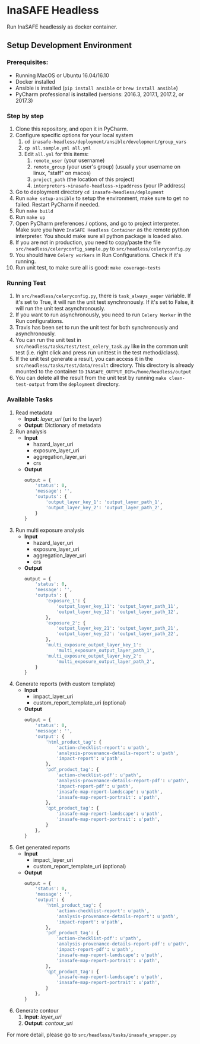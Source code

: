 # InaSAFE Headless

Run InaSAFE headlessly as docker container.

## Setup Development Environment

### Prerequisites:
- Running MacOS or Ubuntu 16.04/16.10
- Docker installed
- Ansible is installed (`pip install ansible` or `brew install ansible`)
- PyCharm professional is installed (versions: 2016.3, 2017.1, 2017.2, or 2017.3)


### Step by step
1. Clone this repository, and open it in PyCharm.
2. Configure specific options for your local system
    1. `cd inasafe-headless/deployment/ansible/development/group_vars`
    2. `cp all.sample.yml all.yml`
    3. Edit `all.yml` for this items:
        1. `remote_user` (your username)
        2. `remote_group` (your user's group) (usually your username on linux, "staff" on macos)
        3. `project_path` (the location of this project)
        4. `interpreters->inasafe-headless->ipaddress` (your IP address)
3. Go to deployment directory `cd inasafe-headless/deployment`
3. Run `make setup-ansible` to setup the environment, make sure to get no failed. Restart PyCharm if needed.
4. Run `make build`
5. Run `make up`
6. Open PyCharm preferences / options, and go to project interpreter. Make sure you have `InaSAFE Headless Container` as the remote python interpreter. You should make sure all python package is loaded also.
7. If you are not in production, you need to copy/paste the file `src/headless/celeryconfig_sample.py` to `src/headless/celeryconfig.py`
8. You should have `Celery workers` in Run Configurations. Check if it's running.
9. Run unit test, to make sure all is good: `make coverage-tests`


### Running Test
1. In `src/headless/celeryconfig.py`, there is `task_always_eager` variable. If it's set to True, it will run the unit test synchronously. If it's set to False, it will run the unit test asynchronously.
2. If you want to run asynchronously, you need to run `Celery Worker` in the Run configurations.
3. Travis has been set to run the unit test for both synchronously and asynchronously.
4. You can run the unit test in `src/headless/tasks/test/test_celery_task.py` like in the common unit test (i.e. right click and press run unittest in the test method/class).
5. If the unit test generate a result, you can access it in the `src/headless/tasks/test/data/result` directory. This directory is already mounted to the container to `INASAFE_OUTPUT_DIR=/home/headless/output`
6. You can delete all the result from the unit test by running `make clean-test-output` from the `deployment` directory.


### Available Tasks
1. Read metadata
    - **Input**: _layer_uri_ (uri to the layer)
    - **Output**: Dictionary of metadata
2. Run analysis
    - **Input**
        - hazard_layer_uri
        - exposure_layer_uri
        - aggregation_layer_uri
        - crs
    - **Output**
        ```python
        output = {
            'status': 0,
            'message': '',
            'outputs': {
                'output_layer_key_1': 'output_layer_path_1',
                'output_layer_key_2': 'output_layer_path_2',
            }
        }
        ```
3. Run multi exposure analysis
    - **Input**
        - hazard_layer_uri
        - exposure_layer_uri
        - aggregation_layer_uri
        - crs
    - **Output**
        ```python
        output = {
            'status': 0,
            'message': '',
            'outputs': {
                'exposure_1': {
                    'output_layer_key_11': 'output_layer_path_11',
                    'output_layer_key_12': 'output_layer_path_12',
                },
                'exposure_2': {
                    'output_layer_key_21': 'output_layer_path_21',
                    'output_layer_key_22': 'output_layer_path_22',
                },
                'multi_exposure_output_layer_key_1':
                    'multi_exposure_output_layer_path_1',
                'multi_exposure_output_layer_key_2':
                    'multi_exposure_output_layer_path_2',
            }
        }
        ```
4. Generate reports (with custom template)
    - **Input**
        - impact_layer_uri
        - custom_report_template_uri (optional)
    - **Output**
        ```python
        output = {
            'status': 0,
            'message': '',
            'output': {
                'html_product_tag': {
                    'action-checklist-report': u'path',
                    'analysis-provenance-details-report': u'path',
                    'impact-report': u'path',
                },
                'pdf_product_tag': {
                    'action-checklist-pdf': u'path',
                    'analysis-provenance-details-report-pdf': u'path',
                    'impact-report-pdf': u'path',
                    'inasafe-map-report-landscape': u'path',
                    'inasafe-map-report-portrait': u'path',
                },
                'qpt_product_tag': {
                    'inasafe-map-report-landscape': u'path',
                    'inasafe-map-report-portrait': u'path',
                }
            },
        }
        ```
5. Get generated reports
    - **Input**
        - impact_layer_uri
        - custom_report_template_uri (optional)
    - **Output**
        ```python
        output = {
            'status': 0,
            'message': '',
            'output': {
                'html_product_tag': {
                    'action-checklist-report': u'path',
                    'analysis-provenance-details-report': u'path',
                    'impact-report': u'path',
                },
                'pdf_product_tag': {
                    'action-checklist-pdf': u'path',
                    'analysis-provenance-details-report-pdf': u'path',
                    'impact-report-pdf': u'path',
                    'inasafe-map-report-landscape': u'path',
                    'inasafe-map-report-portrait': u'path',
                },
                'qpt_product_tag': {
                    'inasafe-map-report-landscape': u'path',
                    'inasafe-map-report-portrait': u'path',
                }
            },
        }
        ```
6. Generate contour
    1. **Input**: _layer_uri_
    2. **Output**: _contour_uri_

For more detail, please go to `src/headless/tasks/inasafe_wrapper.py`
